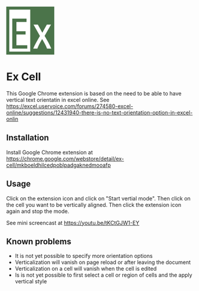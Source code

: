 ![Ex Cell logo](img/128.png) 
# Ex Cell
This Google Chrome extension is based on the need to be able to have vertical text orientatin in excel online. See https://excel.uservoice.com/forums/274580-excel-online/suggestions/12431940-there-is-no-text-orientation-option-in-excel-onlin

## Installation
Install Google Chrome extension at https://chrome.google.com/webstore/detail/ex-cell/mkboeldhilcedpoblpadgaknedmooafp

## Usage
Click on the extension icon and click on "Start vertial mode". Then click on the cell you want to be vertically aligned.
Then click the extension icon again and stop the mode.

See mini screencast at https://youtu.be/tKCtGJW1-EY

## Known problems
- It is not yet possible to specify more orientation options
- Verticalization will vanish on page reload or after leaving the document
- Verticalization on a cell will vanish when the cell is edited
- Is is not yet possible to first select a cell or region of cells and the apply vertical style
